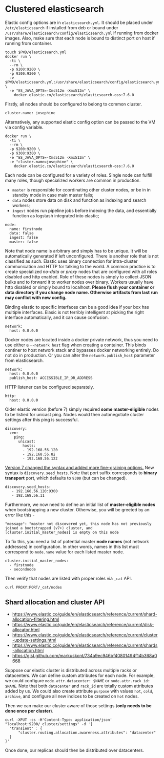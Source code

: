 # Clustered elasticsearch

Elastic config options are in `elasticsearch.yml`. It should be placed under `/etc/elasticsearch` if installed from deb or bound under `/usr/share/elasticsearch/config/elasticsearch.yml` if running from docker images. Also, make sure that each node is bound to distinct port on host if running from container.

```
touch $PWD/elasticsearch.yml
docker run \
  -ti \
  --rm \
  -p 9200:9200 \
  -p 9300:9300 \
  -v $PWD/elasticsearch.yml:/usr/share/elasticsearch/config/elasticsearch.yml \
  -e "ES_JAVA_OPTS=-Xms512m -Xmx512m" \
    docker.elastic.co/elasticsearch/elasticsearch-oss:7.6.0
```

Firstly, all nodes should be configured to belong to common cluster.

```
cluster.name: josephine
```

Alternatively, any supported elastic config option can be passed to the VM via config variable.

```
docker run \
  -ti \
  --rm \
  -p 9200:9200 \
  -p 9300:9300 \
  -e "ES_JAVA_OPTS=-Xms512m -Xmx512m" \
  -e "cluster.name=josephine" \
    docker.elastic.co/elasticsearch/elasticsearch-oss:7.6.0
```

Each node can be configured for a variety of roles. Single node can fulfill many roles, though specialized workers are common in production.
 * `master` is responsible for coordinating other cluster nodes, or be in in standby mode in case main master fails;
 * `data` nodes store data on disk and function as indexing and search workers;
 * `ingest` nodes run pipeline jobs before indexing the data, and essentially function as logstash integrated into elastic;

```
node:
  name: firstnode
  data: false
  ingest: false
  master: false
```

Note that node name is arbitrary and simply has to be unique. It will be automatically generated if left unconfigured. There is another role that is not classified as such. Elastic uses binary connection for intra-cluster communication and HTTP for talking to the world. A common practice is to create specialized *no-data* or *proxy* nodes that are configured with all roles disabled and http enabled. Role of these nodes is simply to collect JSON bulks and to forward it to worker nodes over binary. Workers usually have http disabled or simply bound to localhost. **Please flush your container or data directory if you change node name. Otherwise artifacts from last run may conflict with new config.**

Binding elastic to specific interfaces can be a good idea if your box has multiple interfaces. Elasic is not terribly intelligent at picking the right interface automatically, and it can cause confusion.

```
network:
  host: 0.0.0.0
```

Docker nodes are located inside a docker private network, thus you need to use either a `--network host` flag when creating a container. This binds continer to host network stack and bypasses docker networking entirely. Do not do in production. Or you can alter the `network.publish_host` parameter from elasticsearch.

```
network:
  host: 0.0.0.0
  publish_host: ACCESSIBLE_IP_OR_ADDRESS
```

HTTP listener can be configured separately.

```
http:
  host: 0.0.0.0
```

Older elastic version (before 7) simply required **some master-eligible** nodes to be listied for unicast ping. Nodes would then autonegotiate cluster settings after this ping is successful.

```
discovery:
  zen:
    ping:
      unicast:
        hosts:
        - 192.168.56.120
        - 192.168.56.82
        - 192.168.56.122
```

[Version 7 changed the syntax and added more fine-graining options.](https://www.elastic.co/guide/en/elasticsearch/reference/current/modules-discovery-hosts-providers.html) New syntax is `discovery.seed_hosts`. Note that port suffix corresponds to **binary transport** port, which defaults to `9300` (but can be changed).

```
discovery.seed_hosts:
   - 192.168.56.120:9300
   - 192.168.56.11 
```

Furthermore, we now need to define an initial list of **master-eligible nodes** when bootstrapping a new cluster. Otherwise, you will be greeted by an error like this -

```
"message": "master not discovered yet, this node has not previously joined a bootstrapped (v7+) cluster, and [cluster.initial_master_nodes] is empty on this node
```

To fix this, you need a list of potential master **node names** (not network addresses) in configuration. In other words, names in this list must correspond to `node.name` value for each listed master node.

```
cluster.initial_master_nodes:
  - firstnode
  - secondnode
```

Then verify that nodes are listed with proper roles via `_cat` API.

```
curl PROXY:PORT/_cat/nodes
```

## Shard allocation and cluster API

* https://www.elastic.co/guide/en/elasticsearch/reference/current/shard-allocation-filtering.html
* https://www.elastic.co/guide/en/elasticsearch/reference/current/disk-allocator.html
* https://www.elastic.co/guide/en/elasticsearch/reference/current/cluster-update-settings.html
* https://www.elastic.co/guide/en/elasticsearch/reference/current/shards-allocation.html
* https://gist.github.com/markuskont/734a9ec946bf40801494f14b368a0668

Suppose our elastic cluster is distributed across multiple racks or datacenters. We can define custom attributes for each node. For example, we could configure `node.attr.datacenter: $NAME` or `node.attr.rack_id: $NAME`. Note that both `datacenter` and `rack_id` are totally custom attributes added by us. We could also create attribute `purpose` with values `hot`, `cold`, `archive`, and configure all new indices to be created on `hot` nodes.

Then we can make our cluster aware of those settings (**only needs to be done once per cluster**).

```
curl -XPUT -ss -H'Content-Type: application/json' "localhost:9200/_cluster/settings" -d '{
  "transient" : {
      "cluster.routing.allocation.awareness.attributes": "datacenter"
  }
}'
```

Once done, our replicas should then be distributed over datacenters.
